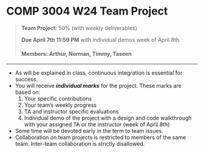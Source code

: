 # COMP 3004 W24 Team Project

> **Team Project**: 50% (with weekly deliverables)
> 
> **Due April 7th 11:59 PM** with individual demos week of April 8th.
>
> #### Members: Arthur, Norman, Timmy, Taseen

--- 

- As will be explained in class, continuous integration is essential for success.
- You will receive ***individual marks*** for the project. These marks are based on:
    1. Your specific contributions
    2. Your team’s weekly progress
    3. TA and instructor specific evaluations
    4. Individual demo of the project with a design and code walkthrough with your assigned TA or the instructor (week of April 8th)
- Some time will be devoted early in the term to team issues.
- Collaboration on team projects is restricted to members of the same team. Inter-team collaboration is strictly disallowed.

